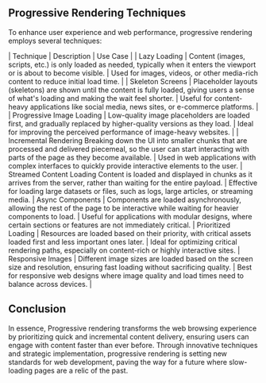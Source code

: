 ## Progressive Rendering Techniques
To enhance user experience and web performance, progressive rendering employs several techniques:

| Technique | Description | Use Case |
| Lazy Loading | Content (images, scripts, etc.) is only loaded as needed, typically when it enters the viewport or is about to become visible.	| Used for images, videos, or other media-rich content to reduce initial load time. |
| Skeleton Screens | Placeholder layouts (skeletons) are shown until the content is fully loaded, giving users a sense of what's loading and making the wait feel shorter. | Useful for content-heavy applications like social media, news sites, or e-commerce platforms. |
| Progressive Image Loading | Low-quality image placeholders are loaded first, and gradually replaced by higher-quality versions as they load. | Ideal for improving the perceived performance of image-heavy websites. |
| Incremental Rendering	Breaking down the UI into smaller chunks that are processed and delivered piecemeal, so the user can start interacting with parts of the page as they become available.	| Used in web applications with complex interfaces to quickly provide interactive elements to the user.
| Streamed Content Loading	Content is loaded and displayed in chunks as it arrives from the server, rather than waiting for the entire payload. | Effective for loading large datasets or files, such as logs, large articles, or streaming media.
| Async Components | Components are loaded asynchronously, allowing the rest of the page to be interactive while waiting for heavier components to load. | Useful for applications with modular designs, where certain sections or features are not immediately critical.
| Prioritized Loading | Resources are loaded based on their priority, with critical assets loaded first and less important ones later. | Ideal for optimizing critical rendering paths, especially on content-rich or highly interactive sites.
| Responsive Images | Different image sizes are loaded based on the screen size and resolution, ensuring fast loading without sacrificing quality. | Best for responsive web designs where image quality and load times need to balance across devices. |


## Conclusion
In essence, Progressive rendering transforms the web browsing experience by prioritizing quick and incremental content delivery, ensuring users can engage with content faster than ever before. Through innovative techniques and strategic implementation, progressive rendering is setting new standards for web development, paving the way for a future where slow-loading pages are a relic of the past.
